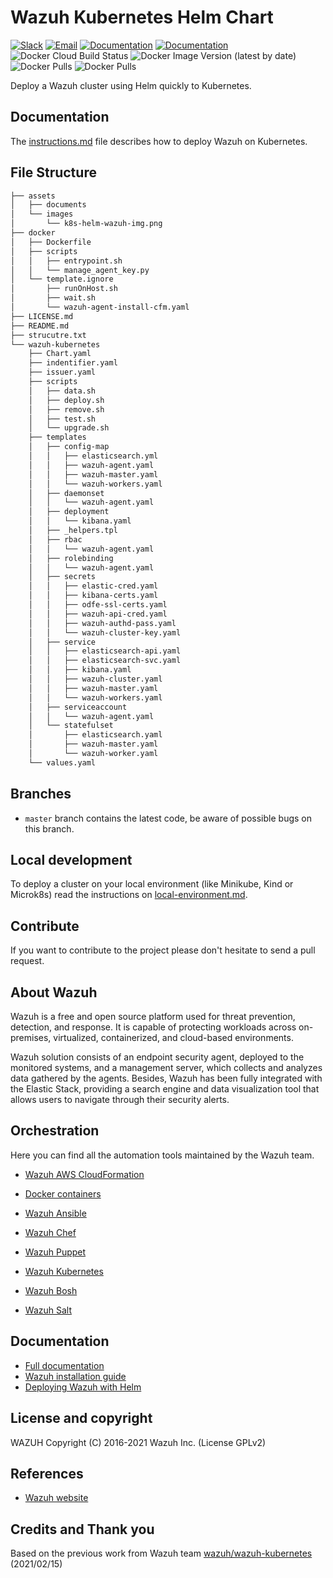 # Wazuh Kubernetes Helm Chart

[![Slack](https://img.shields.io/badge/slack-join-blue.svg)](https://wazuh.com/community/join-us-on-slack/)
[![Email](https://img.shields.io/badge/email-join-blue.svg)](https://groups.google.com/forum/#!forum/wazuh)
[![Documentation](https://img.shields.io/badge/docs-view-green.svg)](https://documentation.wazuh.com)
[![Documentation](https://img.shields.io/badge/web-view-green.svg)](https://wazuh.com)
![Docker Cloud Build Status](https://img.shields.io/docker/cloud/build/kajov/wazuh-agent-installer)
![Docker Image Version (latest by date)](https://img.shields.io/docker/v/kajov/wazuh-agent-installer)
![Docker Pulls](https://img.shields.io/docker/pulls/kajov/wazuh-agent-installer)
![Docker Pulls](https://img.shields.io/docker/pulls/kajov/wazuh-agent-installer)


Deploy a Wazuh cluster using Helm quickly to Kubernetes.

## Documentation

The [instructions.md](instructions.md) file describes how to deploy Wazuh on Kubernetes.
## File Structure
```bash
├── assets
│   ├── documents
│   └── images
│       └── k8s-helm-wazuh-img.png
├── docker
│   ├── Dockerfile
│   ├── scripts
│   │   ├── entrypoint.sh
│   │   └── manage_agent_key.py
│   └── template.ignore
│       ├── runOnHost.sh
│       ├── wait.sh
│       └── wazuh-agent-install-cfm.yaml
├── LICENSE.md
├── README.md
├── strucutre.txt
└── wazuh-kubernetes
    ├── Chart.yaml
    ├── indentifier.yaml
    ├── issuer.yaml
    ├── scripts
    │   ├── data.sh
    │   ├── deploy.sh
    │   ├── remove.sh
    │   ├── test.sh
    │   └── upgrade.sh
    ├── templates
    │   ├── config-map
    │   │   ├── elasticsearch.yml
    │   │   ├── wazuh-agent.yaml
    │   │   ├── wazuh-master.yaml
    │   │   └── wazuh-workers.yaml
    │   ├── daemonset
    │   │   └── wazuh-agent.yaml
    │   ├── deployment
    │   │   └── kibana.yaml
    │   ├── _helpers.tpl
    │   ├── rbac
    │   │   └── wazuh-agent.yaml
    │   ├── rolebinding
    │   │   └── wazuh-agent.yaml
    │   ├── secrets
    │   │   ├── elastic-cred.yaml
    │   │   ├── kibana-certs.yaml
    │   │   ├── odfe-ssl-certs.yaml
    │   │   ├── wazuh-api-cred.yaml
    │   │   ├── wazuh-authd-pass.yaml
    │   │   └── wazuh-cluster-key.yaml
    │   ├── service
    │   │   ├── elasticsearch-api.yaml
    │   │   ├── elasticsearch-svc.yaml
    │   │   ├── kibana.yaml
    │   │   ├── wazuh-cluster.yaml
    │   │   ├── wazuh-master.yaml
    │   │   └── wazuh-workers.yaml
    │   ├── serviceaccount
    │   │   └── wazuh-agent.yaml
    │   └── statefulset 
    │       ├── elasticsearch.yaml
    │       ├── wazuh-master.yaml
    │       └── wazuh-worker.yaml
    └── values.yaml
```
## Branches

* `master` branch contains the latest code, be aware of possible bugs on this branch.

## Local development

To deploy a cluster on your local environment (like Minikube, Kind or Microk8s) read the instructions on [local-environment.md](local-environment.md).

## Contribute

If you want to contribute to the project please don't hesitate to send a pull request.

## About Wazuh

Wazuh is a free and open source platform used for threat prevention, detection, and response. It is capable of protecting workloads across on-premises, virtualized, containerized, and cloud-based environments.

Wazuh solution consists of an endpoint security agent, deployed to the monitored systems, and a management server, which collects and analyzes data gathered by the agents. Besides, Wazuh has been fully integrated with the Elastic Stack, providing a search engine and data visualization tool that allows users to navigate through their security alerts.

## Orchestration

Here you can find all the automation tools maintained by the Wazuh team.

* [Wazuh AWS CloudFormation](https://github.com/wazuh/wazuh-cloudformation)

* [Docker containers](https://github.com/wazuh/wazuh-docker)

* [Wazuh Ansible](https://github.com/wazuh/wazuh-ansible)

* [Wazuh Chef](https://github.com/wazuh/wazuh-chef)

* [Wazuh Puppet](https://github.com/wazuh/wazuh-puppet)

* [Wazuh Kubernetes](https://github.com/wazuh/wazuh-kubernetes)

* [Wazuh Bosh](https://github.com/wazuh/wazuh-bosh)

* [Wazuh Salt](https://github.com/wazuh/wazuh-salt)

## Documentation

* [Full documentation](http://documentation.wazuh.com)
* [Wazuh installation guide](https://documentation.wazuh.com/current/installation-guide/index.html)
* [Deploying Wazuh with Helm](TO_BE_FILLED)

## License and copyright

WAZUH
Copyright (C) 2016-2021 Wazuh Inc.  (License GPLv2)

## References

* [Wazuh website](http://wazuh.com)

## Credits and Thank you

Based on the previous work from Wazuh team [wazuh/wazuh-kubernetes](https://github.com/wazuh/wazuh-kubernetes) (2021/02/15)
